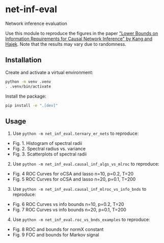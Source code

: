 # net-inf-eval
Network inference evaluation

Use this module to reproduce the figures in the paper ["Lower Bounds on
Information Requirements for Causal Network Inference" by Kang and
Hajek](https://arxiv.org/abs/2102.00055).  Note that the results may vary due
to randomness.

## Installation

Create and activate a virtual environment:

```bash
python -m venv .venv
. .venv/bin/activate
```

Install the package:

```bash
pip install -e ".[dev]"
```

## Usage
1. Use `python -m net_inf_eval.ternary_er_nets` to reproduce:
- Fig. 1.  Histogram of spectral radii
- Fig. 2.  Spectral radius vs. variance
- Fig. 3.  Scatterplots of spectral radii

2. Use `python -m net_inf_eval.causal_inf_algs_vs_mlroc` to reproduce:
- Fig. 4  ROC Curves for oCSA and lasso n=10, p=0.2, T=20
- Fig. 5  ROC Curves for oCSA and lasso n=20, p=0.1, T=200

3. Use `python -m net_inf_eval.causal_inf_mlroc_vs_info_bnds` to reproduce:
- Fig. 6  ROC Curves vs info bounds n=10, p=0.2, T=20
- Fig. 7  ROC Curves vs info bounds  n=20, p=0.1, T=200

4. Use `python -m net_inf_eval.roc_vs_bnds_examples` to reproduce:
- Fig. 8 ROC and bounds for normX constant
- Fig. 9 FOC and bounds for Markov signal
